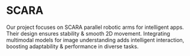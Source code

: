 # SCARA
Our project focuses on SCARA parallel robotic arms for intelligent apps. Their design ensures stability &amp; smooth 2D movement. Integrating multimodal models for image understanding adds intelligent interaction, boosting adaptability &amp; performance in diverse tasks.

